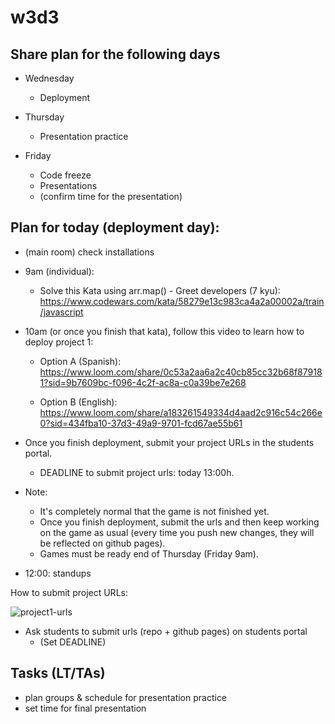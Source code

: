 

# w3d3





## Share plan for the following days

- Wednesday
  - Deployment

- Thursday
  - Presentation practice

- Friday
  - Code freeze
  - Presentations
  - (confirm time for the presentation)

<!-- 

@LT: 
- remind students: games must be ready end of Thursday.
- if you're blocked, ask for help. Don't leave it for Thursday 

-->



## Plan for today (deployment day):

- (main room) check installations
  <!-- @todo: can make a recording -->

- 9am (individual):
  - Solve this Kata using arr.map() - Greet developers (7 kyu): https://www.codewars.com/kata/58279e13c983ca4a2a00002a/train/javascript

- 10am (or once you finish that kata), follow this video to learn how to deploy project 1:

  - Option A (Spanish): https://www.loom.com/share/0c53a2aa6a2c40cb85cc32b68f879181?sid=9b7609bc-f096-4c2f-ac8a-c0a39be7e268

  - Option B (English): https://www.loom.com/share/a183261549334d4aad2c916c54c266e0?sid=434fba10-37d3-49a9-9701-fcd67ae55b61


- Once you finish deployment, submit your project URLs in the students portal.
  - DEADLINE to submit project urls: today 13:00h.

- Note: 
  - It's completely normal that the game is not finished yet.
  - Once you finish deployment, submit the urls and then keep working on the game as usual (every time you push new changes, they will be reflected on github pages).
  - Games must be ready end of Thursday (Friday 9am).

- 12:00: standups

How to submit project URLs:

![project1-urls](../media/images/project1-%20submit%20urls.png)



<!-- 

@LT: 9:50 (optional) solve kata together in main room:
- refresh .map()
- solve kata

-->



<!-- IMPORTANT -->
<!-- IMPORTANT -->
<!-- IMPORTANT -->
- Ask students to submit urls (repo + github pages) on students portal
  - (Set DEADLINE)
<!-- IMPORTANT -->
<!-- IMPORTANT -->
<!-- IMPORTANT -->





## Tasks (LT/TAs)
- plan groups & schedule for presentation practice
- set time for final presentation


